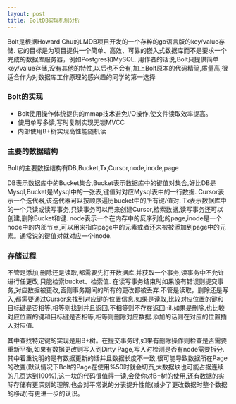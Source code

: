 ```yaml
---
layout: post
title: BoltDB实现机制分析
---
```


Bolt是根据Howard Chu的LMDB项目开发的一个存粹的go语言版的key/value存储.
它的目标是为项目提供一个简单、高效、可靠的嵌入式数据库而不是要求一个完成的数据库服务器，例如Postgres和MySQL.
用作者的话说,Bolt只提供简单key/value存储,没有其他的特性,以后也不会有,加上Bolt原本的代码精简,质量高,很适合作为对数据库工作原理的感兴趣的同学的第一选择

### Bolt的实现
* Bolt使用操作体统提供的mmap技术避免I/O操作,使文件读取效率提高。
* 使用单写多读,写时复制实现无锁MVCC
* 内部使用B+树实现高性能随机读

### 主要的数据结构
Bolt的主要数据结构有DB,Bucket,Tx,Cursor,node,inode,page

DB表示数据库中的Bucket集合,Bucket表示数据库中的键值对集合,好比DB是Mysql,Bucket是Mysql中的一张表,键值对对应Mysql表中的一行数据. Cursor表示一个迭代器,该迭代器可以按顺序遍历bucket中的所有键/值对. Tx表示数据库中的一个只读或读写事务,只读事务可以用来创建Cursor,检索数据,读写事务还可以创建,删除Bucket和键. node表示一个在内存中的反序列化的page,inode是一个node中的内部节点,可以用来指向page中的元素或者还未被被添加到page中的元素。通常说的键值对就对应一个inode.

### 存储过程
不管是添加,删除还是读取,都需要先打开数据库,并获取一个事务,读事务中不允许进行任更改,只能检索bucket、检索值. 在读写事务结束时如果没有错误则提交事务,对应数据被更改,否则事务期间的所有的更改都被丢弃.不管是读取，删除还是写入,都需要通过Cursor来找到对应键的位置信息.如果是读取,比较对应位置的键和目标键是否相等,相等则找到并且返回,不相等则不存在返回nil.如果是删除,也比较对应位置的键和目标键是否相等,相等则删除对应数据.添加的话则在对应的位置插入对应值.

其中查找特定键的实现是用B+树。在提交事务时,如果有删除操作则检查是否需要重新平衡,如果有数据更改则写入到Dirty Page,写入时检测是否有node需要拆分.其中着重说明的是有数据更新的话并且数据长度不一致,很可能导致数据所在Page的改变(默认情况下Bolt的Page在使用%50时就会切页,大数据块也可能占据连续的几页达到100%),这一块的代码很值得一读,会使你对B+树的使用,还有数据的实际存储有更深刻的理解,也会对平常说的分表提升性能(减少了更改数据时整个数据的移动)有更进一步的认识。




